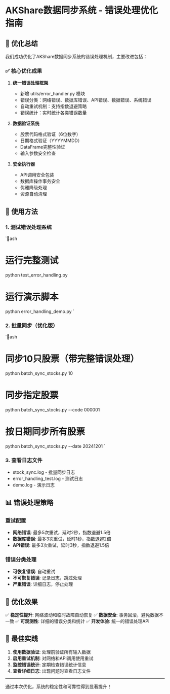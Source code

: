 ﻿# AKShare数据同步系统 - 错误处理优化指南

## 🎯 优化总结

我们成功优化了AKShare数据同步系统的错误处理机制，主要改进包括：

### ✅ 核心优化成果

1. **统一错误处理框架**
   - 新增 utils/error_handler.py 模块
   - 错误分类：网络错误、数据库错误、API错误、数据错误、系统错误
   - 自动重试机制：支持指数退避策略
   - 错误统计：实时统计各类错误数量

2. **数据验证系统**
   - 股票代码格式验证（6位数字）
   - 日期格式验证（YYYYMMDD）
   - DataFrame完整性验证
   - 输入参数安全检查

3. **安全执行器**
   - API调用安全包装
   - 数据库操作事务安全
   - 优雅降级处理
   - 资源自动清理

## 🚀 使用方法

### 1. 测试错误处理系统
`ash
# 运行完整测试
python test_error_handling.py

# 运行演示脚本
python error_handling_demo.py
`

### 2. 批量同步（优化版）
`ash
# 同步10只股票（带完整错误处理）
python batch_sync_stocks.py 10

# 同步指定股票
python batch_sync_stocks.py --code 000001

# 按日期同步所有股票
python batch_sync_stocks.py --date 20241201
`

### 3. 查看日志文件
- stock_sync.log - 批量同步日志
- error_handling_test.log - 测试日志
- demo.log - 演示日志

## 📊 错误处理策略

### 重试配置
- **网络错误**: 最多5次重试，延时2秒，指数退避1.5倍
- **数据库错误**: 最多3次重试，延时1秒，指数退避2倍
- **API错误**: 最多3次重试，延时3秒，指数退避1.5倍

### 错误分类处理
- **可恢复错误**: 自动重试
- **不可恢复错误**: 记录日志，跳过处理
- **严重错误**: 详细日志，停止处理

## 🎉 优化效果

✅ **稳定性提升**: 网络波动和临时故障自动恢复
✅ **数据安全**: 事务回滚，避免数据不一致
✅ **可观测性**: 详细的错误分类和统计
✅ **开发体验**: 统一的错误处理API

## 📝 最佳实践

1. **使用数据验证**: 处理前验证所有输入数据
2. **启用重试机制**: 对网络和API调用使用重试
3. **监控错误统计**: 定期检查错误统计信息
4. **查看详细日志**: 出现问题时查看日志文件

---

通过本次优化，系统的稳定性和可靠性得到显著提升！
